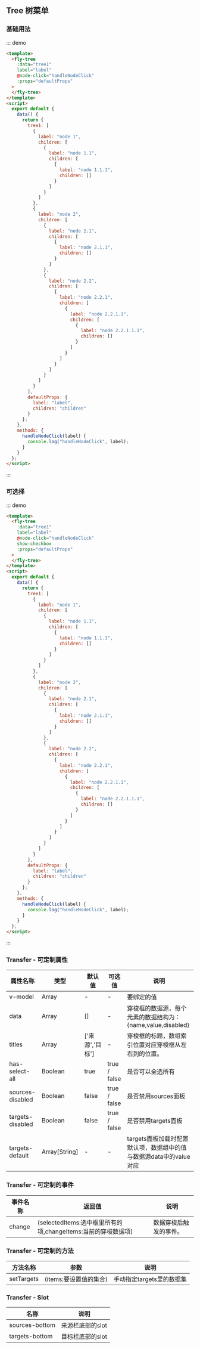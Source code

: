 <script>
module.exports={
    data(){
        return {
            tree1:[
                {
                    label:'node 1',
                    children:[
                        {
                            label:'node 1.1',
                            children:[
                                {
                                    label:'node 1.1.1',
                                    children:[]
                                }
                            ]
                        }
                    ]
                },
                {
                    label:'node 2',
                    children:[
                        {
                            label:'node 2.1',
                            children:[
                                {
                                    label:'node 2.1.1',
                                    children:[]
                                }
                            ]
                        },
                        {
                            label:'node 2.2',
                            children:[
                                {
                                    label:'node 2.2.1',
                                    children:[
                                         {
                                            label:'node 2.2.1.1',
                                            children:[
                                                {
                                                    label:'node 2.2.1.1.1',
                                                    children:[]
                                                }
                                            ]
                                        }
                                    ]
                                }
                            ]
                        }
                    ]
                }
            ],
            defaultProps:{
                label:'label',
                children:'children'
            }
        }
    },
    methods:{
        handleNodeClick(label){
            console.log('handleNodeClick',label)
        }
    }
}
</script>

## Tree 树菜单

### 基础用法

::: demo

```html
<template>
  <fly-tree
    :data="tree1"
    label="label"
    @node-click="handleNodeClick"
    :props="defaultProps"
  >
  </fly-tree>
</template>
<script>
  export default {
    data() {
      return {
        tree1: [
          {
            label: "node 1",
            children: [
              {
                label: "node 1.1",
                children: [
                  {
                    label: "node 1.1.1",
                    children: []
                  }
                ]
              }
            ]
          },
          {
            label: "node 2",
            children: [
              {
                label: "node 2.1",
                children: [
                  {
                    label: "node 2.1.1",
                    children: []
                  }
                ]
              },
              {
                label: "node 2.2",
                children: [
                  {
                    label: "node 2.2.1",
                    children: [
                      {
                        label: "node 2.2.1.1",
                        children: [
                          {
                            label: "node 2.2.1.1.1",
                            children: []
                          }
                        ]
                      }
                    ]
                  }
                ]
              }
            ]
          }
        ],
        defaultProps: {
          label: "label",
          children: "children"
        }
      };
    },
    methods: {
      handleNodeClick(label) {
        console.log("handleNodeClick", label);
      }
    }
  };
</script>
```

:::

### 可选择

::: demo

```html
<template>
  <fly-tree
    :data="tree1"
    label="label"
    @node-click="handleNodeClick"
    show-checkbox
    :props="defaultProps"
  >
  </fly-tree>
</template>
<script>
  export default {
    data() {
      return {
        tree1: [
          {
            label: "node 1",
            children: [
              {
                label: "node 1.1",
                children: [
                  {
                    label: "node 1.1.1",
                    children: []
                  }
                ]
              }
            ]
          },
          {
            label: "node 2",
            children: [
              {
                label: "node 2.1",
                children: [
                  {
                    label: "node 2.1.1",
                    children: []
                  }
                ]
              },
              {
                label: "node 2.2",
                children: [
                  {
                    label: "node 2.2.1",
                    children: [
                      {
                        label: "node 2.2.1.1",
                        children: [
                          {
                            label: "node 2.2.1.1.1",
                            children: []
                          }
                        ]
                      }
                    ]
                  }
                ]
              }
            ]
          }
        ],
        defaultProps: {
          label: "label",
          children: "children"
        }
      };
    },
    methods: {
      handleNodeClick(label) {
        console.log("handleNodeClick", label);
      }
    }
  };
</script>
```

:::

### Transfer - 可定制属性

| 属性名称      | 类型    | 默认值 | 可选值                                                | 说明           |
| ------------- | ------- | ------ | ----------------------------------------------------- | -------------- |
| v-model          | Array  | - | - | 要绑定的值       |
| data          | Array  | [] | - |   穿梭框的数据源，每个元素的数据结构为：{name,value,disabled} |
| titles     | Array  | ['来源','目标']     | -  | 穿梭框的标题，数组索引位置对应穿梭框从左右到的位置。         |
| has-select-all | Boolean | true  | true / false          | 是否可以全选所有 |
| sources-disabled | Boolean | false | true / false | 是否禁用sources面板 |
| targets-disabled | Boolean | false | true / false | 是否禁用targets面板 |
| targets-default | Array[String] | -  | -          | targets面板加载时配置默认项，数据组中的值与数据源data中的value对应 |

### Transfer - 可定制的事件

| 事件名称 | 返回值 | 说明             |
| -------- | ------ | ---------------- |
| change | (selectedItems:选中框里所有的项,changeItems:当前的穿梭数据项)      | 数据穿梭后触发的事件。 |

### Transfer - 可定制的方法

| 方法名称 | 参数 | 说明             |
| -------- | ------ | ---------------- |
| setTargets | (items:要设置值的集合)      | 手动指定targets里的数据集 |

### Transfer - Slot

| 名称    | 说明                 |
| ------- | -------------------- |
| sources-bottom | 来源栏底部的slot |
| targets-bottom | 目标栏底部的slot |
